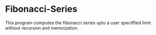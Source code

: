 # Fibonacci-Series

This program computes the fibonacci series upto a user speciffied limit without recursion and memoization.

